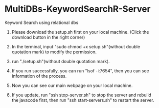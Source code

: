 # MultiDBs-KeywordSearchR-Server
Keyword Search using relational dbs

1. Please download the setup.sh first on your local machine.
(Click the download button in the right corner)

2. In the terminal, input "sudo chmod +x setup.sh"(without double quotation mark) to modify the permission.

3. run "./setup.sh"(without double quotation mark).

4. If you run successfully, you can run "lsof -i:7654", then you can see information of the process.

5. Now you can see our main webpage on your local machine.

6. If you update, run "ssh stop-server.sh" to stop the server and rebuild the javacode first, then run "ssh start-servers.sh" to restart the server.
